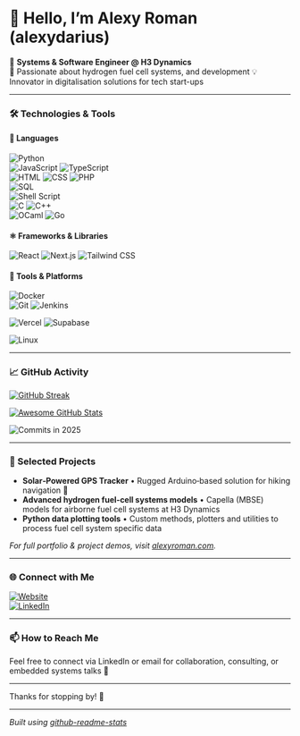 # 👋 Hello, I’m Alexy Roman (alexydarius)

🎯 **Systems & Software Engineer @ H3 Dynamics**  
🌱 Passionate about hydrogen fuel cell systems, and development
💡 Innovator in digitalisation solutions for tech start-ups

---

### 🛠️ Technologies & Tools

#### 🧠 Languages  
![Python](https://img.shields.io/badge/Python-3776AB?logo=python&style=flat)  
![JavaScript](https://img.shields.io/badge/JavaScript-F7DF1E?logo=javascript&style=flat)   ![TypeScript](https://img.shields.io/badge/TypeScript-3178C6?logo=typescript&style=flat)  
![HTML](https://img.shields.io/badge/HTML5-E34F26?logo=html5&style=flat)  ![CSS](https://img.shields.io/badge/CSS3-1572B6?logo=css3&style=flat)  ![PHP](https://img.shields.io/badge/PHP-777BB4?logo=php&style=flat)  
![SQL](https://img.shields.io/badge/SQL-003B57?logo=postgresql&style=flat)  
![Shell Script](https://img.shields.io/badge/Shell-121011?logo=gnu-bash&style=flat)  
![C](https://img.shields.io/badge/C-A8B9CC?logo=c&style=flat)  ![C++](https://img.shields.io/badge/C++-00599C?logo=c%2B%2B&style=flat)  
![OCaml](https://img.shields.io/badge/OCaml-EC6813?logo=ocaml&style=flat)  ![Go](https://img.shields.io/badge/Go-00ADD8?logo=go&style=flat)  

#### ⚛️ Frameworks & Libraries  
![React](https://img.shields.io/badge/React-20232A?logo=react&style=flat)  ![Next.js](https://img.shields.io/badge/Next.js-000000?logo=nextdotjs&style=flat)  ![Tailwind CSS](https://img.shields.io/badge/Tailwind_CSS-06B6D4?logo=tailwindcss&style=flat)


#### 🧰 Tools & Platforms  
![Docker](https://img.shields.io/badge/Docker-2496ED?logo=docker&style=flat)  
![Git](https://img.shields.io/badge/Git-F05032?logo=git&style=flat)  ![Jenkins](https://img.shields.io/badge/Jenkins-D24939?logo=jenkins&style=flat)

![Vercel](https://img.shields.io/badge/Vercel-000000?logo=vercel&style=flat)  ![Supabase](https://img.shields.io/badge/Supabase-3ECF8E?logo=supabase&style=flat)

![Linux](https://img.shields.io/badge/Linux-FCC624?logo=linux&style=flat)  


---

### 📈 GitHub Activity

[![GitHub Streak](https://streak-stats.demolab.com/?user=AlexyDarius&theme=tokyonight)](https://git.io/streak-stats)

[![Awesome GitHub Stats](https://awesome-github-stats.azurewebsites.net/user-stats/AlexyDarius)](https://git.io/awesome-stats-card)

<!-- Optional Dynamic Commit Count Badge -->
![Commits in 2025](https://img.shields.io/badge/2025%20Commits-🚧-informational)

---

### 🚀 Selected Projects

- **Solar‑Powered GPS Tracker** • Rugged Arduino‑based solution for hiking navigation 📡  
- **Advanced hydrogen fuel‑cell systems models** • Capella (MBSE) models for airborne fuel cell systems at H3 Dynamics  
- **Python data plotting tools** • Custom methods, plotters and utilities to process fuel cell system specific data

_For full portfolio & project demos, visit [alexyroman.com](https://alexyroman.com)._

---

### 🌐 Connect with Me
[![Website](https://img.shields.io/badge/Personal%20Site-alexyroman.com-blue?style=flat&logo=about-dot-me)](https://alexyroman.com)  
[![LinkedIn](https://img.shields.io/badge/LinkedIn-alexy%20roman-blue?style=flat&logo=linkedin)](https://www.linkedin.com/in/alexyrfr)  

---

### 📫 How to Reach Me
Feel free to connect via LinkedIn or email for collaboration, consulting, or embedded systems talks 🤝

---

Thanks for stopping by! 🚀

---

*Built using [github-readme-stats](https://github.com/anuraghazra/github-readme-stats)*
